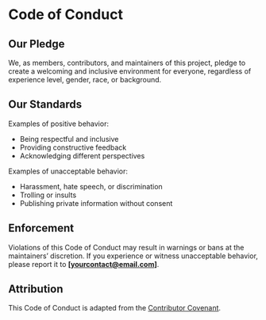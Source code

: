 # Code of Conduct

## Our Pledge
We, as members, contributors, and maintainers of this project, pledge to create a welcoming and inclusive environment for everyone, regardless of experience level, gender, race, or background.

## Our Standards
Examples of positive behavior:
- Being respectful and inclusive  
- Providing constructive feedback  
- Acknowledging different perspectives  

Examples of unacceptable behavior:
- Harassment, hate speech, or discrimination  
- Trolling or insults  
- Publishing private information without consent  

## Enforcement
Violations of this Code of Conduct may result in warnings or bans at the maintainers’ discretion. If you experience or witness unacceptable behavior, please report it to **[yourcontact@email.com]**.

## Attribution
This Code of Conduct is adapted from the [Contributor Covenant](https://www.contributor-covenant.org/).
